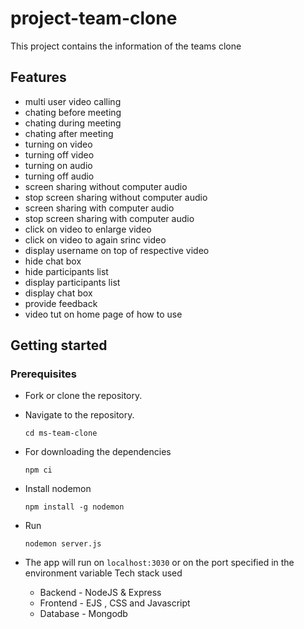 # project-team-clone
This project contains the information of the teams clone
## Features
* multi user video calling
* chating before meeting
* chating during meeting
* chating after meeting
* turning on video
* turning off video
* turning on audio
* turning off audio
* screen sharing without computer audio
* stop screen sharing without computer audio
* screen sharing with computer audio
* stop screen sharing with computer audio
* click on video to enlarge video
* click on video to again srinc video
* display username on top of respective video
* hide chat box
* hide participants list
* display participants list
* display chat box
* provide feedback
* video tut on home page of how to use

## Getting started

### Prerequisites
- Fork or clone the repository.
- Navigate to the repository.
    ```
    cd ms-team-clone
    ```
- For downloading the dependencies
    ```
    npm ci
    ```
- Install nodemon 
    ```
    npm install -g nodemon
    ```

- Run 
    ```
    nodemon server.js
    ```

- The app will run on `localhost:3030` or on the port specified in the environment variable 
    Tech stack used
    * Backend - NodeJS & Express 
    * Frontend - EJS , CSS and Javascript
    * Database - Mongodb